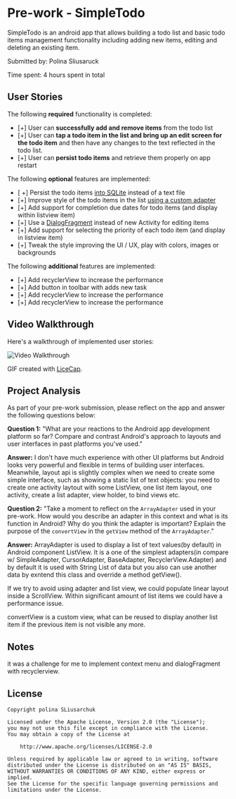 # Pre-work - SimpleTodo

SimpleTodo is an android app that allows building a todo list and basic todo items management functionality including adding new items, editing and deleting an existing item.

Submitted by: Polina Sliusaruck

Time spent: 4 hours spent in total

## User Stories

The following **required** functionality is completed:

* [+] User can **successfully add and remove items** from the todo list
* [+] User can **tap a todo item in the list and bring up an edit screen for the todo item** and then have any changes to the text reflected in the todo list.
* [+] User can **persist todo items** and retrieve them properly on app restart

The following **optional** features are implemented:

* [ +] Persist the todo items [into SQLite](http://guides.codepath.com/android/Persisting-Data-to-the-Device#sqlite) instead of a text file
* [+] Improve style of the todo items in the list [using a custom adapter](http://guides.codepath.com/android/Using-an-ArrayAdapter-with-ListView)
* [+] Add support for completion due dates for todo items (and display within listview item)
* [+] Use a [DialogFragment](http://guides.codepath.com/android/Using-DialogFragment) instead of new Activity for editing items
* [+] Add support for selecting the priority of each todo item (and display in listview item)
* [+] Tweak the style improving the UI / UX, play with colors, images or backgrounds

The following **additional** features are implemented:

* [+] Add recyclerView to increase the performance
* [+] Add button in toolbar with adds new task
* [+] Add recyclerView to increase the performance
* [+] Add recyclerView to increase the performance


## Video Walkthrough

Here's a walkthrough of implemented user stories:

<img src='http://i.imgur.com/link/to/your/gif/file.gif' title='Video Walkthrough' width='' alt='Video Walkthrough' />

GIF created with [LiceCap](http://www.cockos.com/licecap/).

## Project Analysis

As part of your pre-work submission, please reflect on the app and answer the following questions below:

**Question 1:** "What are your reactions to the Android app development platform so far? Compare and contrast Android's approach to layouts and user interfaces in past platforms you've used."

**Answer:** I don't have much experience with other UI platforms but Android looks very powerful and flexible in terms of building user interfaces. Meanwhile, layout api is slightly complex when we need to create some simple interface, such as showing a static list of text objects: you need to create one activity laytout with some ListView, one list item layout, one activity, create a list adapter, view holder, to bind views etc.

**Question 2:** "Take a moment to reflect on the `ArrayAdapter` used in your pre-work. How would you describe an adapter in this context and what is its function in Android? Why do you think the adapter is important? Explain the purpose of the `convertView` in the `getView` method of the `ArrayAdapter`."

**Answer:** ArrayAdapter is used to display a list of text values(by default) in Android component ListView. It is a one of the simplest adapters(in compare w/ SimpleAdapter, CursorAdapter, BaseAdapter, RecyclerView.Adapter) and by default it is used with String List of data but you also can use another data by  exntend this class and override a method getView().

If we try to avoid using adapter and list view, we could populate linear layout inside a ScrollView. Within significant amount of list items we could have a performance issue. 

convertView is a custom view, what can be reused to display another list item if the previous item is not visible any more.

## Notes

it was a challenge for me to implement context menu and dialogFragment with recyclerview.

## License

    Copyright polina SLiusarchuk

    Licensed under the Apache License, Version 2.0 (the "License");
    you may not use this file except in compliance with the License.
    You may obtain a copy of the License at

        http://www.apache.org/licenses/LICENSE-2.0

    Unless required by applicable law or agreed to in writing, software
    distributed under the License is distributed on an "AS IS" BASIS,
    WITHOUT WARRANTIES OR CONDITIONS OF ANY KIND, either express or implied.
    See the License for the specific language governing permissions and
    limitations under the License.
